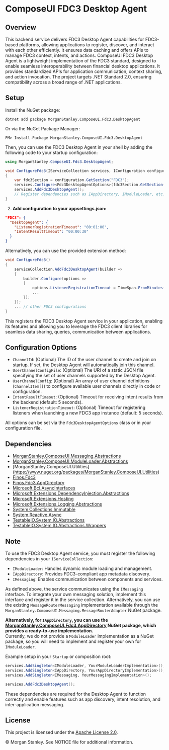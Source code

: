 ﻿
# ComposeUI FDC3 Desktop Agent

## Overview
This backend service delivers FDC3 Desktop Agent capabilities for FDC3-based platforms, allowing applications to register, discover, and interact with each other efficiently. It ensures data caching and offers APIs to manage FDC3 context, intents, and actions.
ComposeUI FDC3 Desktop Agent is a lightweight implementation of the FDC3 standard, designed to enable seamless interoperability between financial desktop applications. It provides standardized APIs for application communication, context sharing, and action invocation.
The project targets .NET Standard 2.0, ensuring compatibility across a broad range of .NET applications.


## Setup
Install the NuGet package:

```shell
dotnet add package MorganStanley.ComposeUI.Fdc3.DesktopAgent
```

Or via the NuGet Package Manager:

```
PM> Install-Package MorganStanley.ComposeUI.Fdc3.DesktopAgent
```

Then, you can use the FDC3 Desktop Agent in your shell by adding the following code to your startup configuration:

```csharp
using MorganStanley.ComposeUI.Fdc3.DesktopAgent;

void ConfigureFdc3(IServiceCollection services, IConfiguration configuration)
{
    var fdc3Section = configuration.GetSection("FDC3");
    services.Configure<Fdc3DesktopAgentOptions>(fdc3Section.GetSection("DesktopAgent"));
    services.AddFdc3DesktopAgent();
    // Register dependencies such as IAppDirectory, IModuleLoader, etc.
}
```

2. **Add configuration to your appsettings.json:**

```json
"FDC3": {
  "DesktopAgent": {
    "ListenerRegistrationTimeout": "00:01:00",
    "IntentResultTimeout": "00:00:30"
  }
}
```

Alternatively, you can use the provided extension method:
```csharp
void ConfigureFdc3()
{
    serviceCollection.AddFdc3DesktopAgent(builder => 
    {
        builder.Configure(options => 
        {
            options.ListenerRegistrationTimeout = TimeSpan.FromMinutes(1);
            ...
        });
    });
    ... // other FDC3 configurations
}
```

This registers the FDC3 Desktop Agent service in your application, enabling its features and allowing you to leverage the FDC3 client libraries for seamless data sharing, queries, communication between applications.

## Configuration Options

- `ChannelId`: (Optional) The ID of the user channel to create and join on startup. If set, the Desktop Agent will automatically join this channel.
- `UserChannelConfigFile`: (Optional) The URI of a static JSON file specifying the set of user channels supported by the Desktop Agent.
- `UserChannelConfig`: (Optional) An array of user channel definitions (`ChannelItem[]`) to configure available user channels directly in code or configuration.
- `IntentResultTimeout`: (Optional) Timeout for receiving intent results from the backend (default: 5 seconds).
- `ListenerRegistrationTimeout`: (Optional) Timeout for registering listeners when launching a new FDC3 app instance (default: 5 seconds).

All options can be set via the `Fdc3DesktopAgentOptions` class or in your configuration file.


## Dependencies

- [MorganStanley.ComposeUI.Messaging.Abstractions](https://www.nuget.org/packages/MorganStanley.ComposeUI.Messaging.Abstractions)
- [MorganStanley.ComposeUI.ModuleLoader.Abstractions](https://www.nuget.org/packages/MorganStanley.ComposeUI.ModuleLoader.Abstractions)
- [MorganStanley.ComposeUI.Utilities] (https://www.nuget.org/packages/MorganStanley.ComposeUI.Utilities)
- [Finos.Fdc3](https://www.nuget.org/packages/Finos.Fdc3)
- [Finos.Fdc3.AppDirectory](https://www.nuget.org/packages/Finos.Fdc3.AppDirectory)
- [Microsoft.Bcl.AsyncInterfaces](https://www.nuget.org/packages/Microsoft.Bcl.AsyncInterfaces)
- [Microsoft.Extensions.DependencyInjection.Abstractions](https://www.nuget.org/packages/Microsoft.Extensions.DependencyInjection.Abstractions)
- [Microsoft.Extensions.Hosting](https://www.nuget.org/packages/Microsoft.Extensions.Hosting)
- [Microsoft.Extensions.Logging.Abstractions](https://www.nuget.org/packages/Microsoft.Extensions.Logging.Abstractions)
- [System.Collections.Immutable](https://www.nuget.org/packages/System.Collections.Immutable)
- [System.Reactive.Async](https://www.nuget.org/packages/System.Reactive.Async)
- [TestableIO.System.IO.Abstractions](https://www.nuget.org/packages/TestableIO.System.IO.Abstractions)
- [TestableIO.System.IO.Abstractions.Wrappers](https://www.nuget.org/packages/TestableIO.System.IO.Abstractions.Wrappers)

## Note
To use the FDC3 Desktop Agent service, you must register the following dependencies in your `IServiceCollection`:

- `IModuleLoader`: Handles dynamic module loading and management.
- `IAppDirectory`: Provides FDC3-compliant app metadata discovery.
- `IMessaging`: Enables communication between components and services.

As defined above, the service communicates using the `IMessaging` interface. To integrate your own messaging solution, implement this interface and register it in the service collection. Alternatively, you can use the existing `MessageRouterMessaging` implementation available through the `MorganStanley.ComposeUI.Messaging.MessageRouterAdapter` NuGet package.

**Alternatively, for `IAppDirectory`, you can use the [MorganStanley.ComposeUI.Fdc3.AppDirectory](https://www.nuget.org/packages/MorganStanley.ComposeUI.Fdc3.AppDirectory) NuGet package, which provides a ready-to-use implementation.**  
Currently, we do not provide a `ModuleLoader` implementation as a NuGet package, so you will need to implement and register your own for `IModuleLoader`.


Example setup in your `Startup` or composition root:

```csharp
services.AddSingleton<IModuleLoader, YourModuleLoaderImplementation>();
services.AddSingleton<IAppDirectory, YourAppDirectoryImplementation>();
services.AddSingleton<IMessaging, YourMessagingImplementation>();

services.AddFdc3DesktopAgent();
```

These dependencies are required for the Desktop Agent to function correctly and enable features such as app discovery, intent resolution, and inter-application messaging.

## License

This project is licensed under the [Apache License 2.0](http://www.apache.org/licenses/LICENSE-2.0).

&copy; Morgan Stanley. See NOTICE file for additional information.